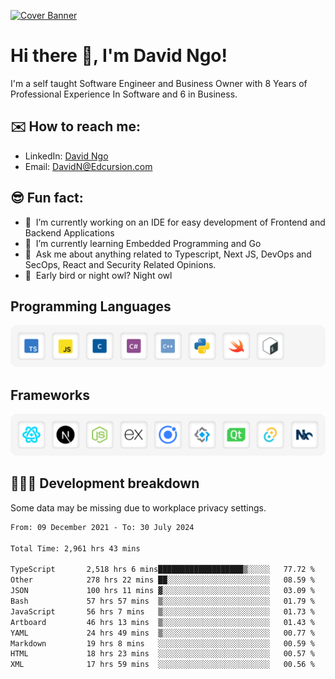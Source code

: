 [![Cover Banner](https://res.cloudinary.com/edcursion/image/upload/v1715731242/David%20Github/uvpes6dpzvlnc9w0f94z.png)](https://www.linkedin.com/in/-david-ngo)

# Hi there 👋, I'm David Ngo!

I'm a self taught Software Engineer and Business Owner with 8 Years of Professional Experience In
Software and 6 in Business.

## ✉️ How to reach me:

- LinkedIn: [David Ngo](https://www.linkedin.com/in/-david-ngo/)
- Email: [DavidN@Edcursion.com](mailto:DavidN@Edcursion.com)

## 😎 Fun fact:

- 🔭 &nbsp;I’m currently working on an IDE for easy development of Frontend and Backend Applications
- 🌱 &nbsp;I’m currently learning Embedded Programming and Go
- 💬 &nbsp;Ask me about anything related to Typescript, Next JS, DevOps and SecOps, React and
  Security Related Opinions.
- 🦉 &nbsp;Early bird or night owl? Night owl

## Programming Languages

![Experence](/assets/Programming.png)

## Frameworks

![Experence](/assets/Frameworks.png)

## 🧑🏻‍💻 **Development breakdown**

Some data may be missing due to workplace privacy settings.

<!--START_SECTION:waka-->

```txt
From: 09 December 2021 - To: 30 July 2024

Total Time: 2,961 hrs 43 mins

TypeScript       2,518 hrs 6 mins███████████████████▒░░░░░   77.72 %
Other            278 hrs 22 mins ██░░░░░░░░░░░░░░░░░░░░░░░   08.59 %
JSON             100 hrs 11 mins ▓░░░░░░░░░░░░░░░░░░░░░░░░   03.09 %
Bash             57 hrs 57 mins  ▒░░░░░░░░░░░░░░░░░░░░░░░░   01.79 %
JavaScript       56 hrs 7 mins   ▒░░░░░░░░░░░░░░░░░░░░░░░░   01.73 %
Artboard         46 hrs 13 mins  ▒░░░░░░░░░░░░░░░░░░░░░░░░   01.43 %
YAML             24 hrs 49 mins  ▒░░░░░░░░░░░░░░░░░░░░░░░░   00.77 %
Markdown         19 hrs 8 mins   ░░░░░░░░░░░░░░░░░░░░░░░░░   00.59 %
HTML             18 hrs 23 mins  ░░░░░░░░░░░░░░░░░░░░░░░░░   00.57 %
XML              17 hrs 59 mins  ░░░░░░░░░░░░░░░░░░░░░░░░░   00.56 %
```

<!--END_SECTION:waka-->
